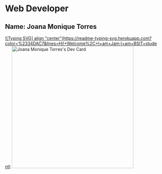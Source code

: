 # Web Developer
## Name: Joana Monique Torres 
[![Typing SVG] align "center"(https://readme-typing-svg.herokuapp.com?color=%2334DAC7&lines=Hi!+Welcome%2C+I+am+Jam;I+am+BSIT+student)](https://git.io/typing-svg)
<a href="https://app.daily.dev/JamDev"><img src="https://api.daily.dev/devcards/c4eac7bacab043588d76096e4bbc61a6.png?r=hoz" width="400" alt="Joana Monique Torres's Dev Card"/></a>

